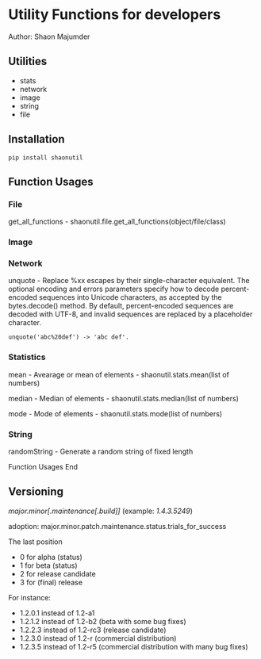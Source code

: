 # Utility Functions for developers
Author: Shaon Majumder

## Utilities
- stats
- network
- image
- string
- file

## Installation
	pip install shaonutil

## Function Usages
### File

get_all_functions - shaonutil.file.get_all_functions(object/file/class)

### Image

### Network

unquote - Replace %xx escapes by their single-character equivalent. The optional
    encoding and errors parameters specify how to decode percent-encoded
    sequences into Unicode characters, as accepted by the bytes.decode()
    method.
    By default, percent-encoded sequences are decoded with UTF-8, and invalid
    sequences are replaced by a placeholder character.

    unquote('abc%20def') -> 'abc def'.
    

### Statistics

mean - Avearage or mean of elements - shaonutil.stats.mean(list of numbers)

median - Median of elements - shaonutil.stats.median(list of numbers)

mode - Mode of elements - shaonutil.stats.mode(list of numbers)

### String

randomString - Generate a random string of fixed length 

Function Usages End

## Versioning

 *major.minor[.maintenance[.build]]* (example: *1.4.3.5249*) 

adoption: major.minor.patch.maintenance.status.trials_for_success

The last position 

- 0 for alpha (status)
- 1 for beta (status)
- 2 for release candidate
- 3 for (final) release

For instance: 

- 1.2.0.1 instead of 1.2-a1
- 1.2.1.2 instead of 1.2-b2 (beta with some bug fixes)
- 1.2.2.3 instead of 1.2-rc3 (release candidate)
- 1.2.3.0 instead of 1.2-r (commercial distribution)
- 1.2.3.5 instead of 1.2-r5 (commercial distribution with many bug fixes)